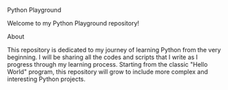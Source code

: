 Python Playground

Welcome to my Python Playground repository!

About

This repository is dedicated to my journey of learning Python from the very beginning. I will be sharing all the codes and scripts that I write as I progress through my learning process. Starting from the classic "Hello World" program, this repository will grow to include more complex and interesting Python projects.

